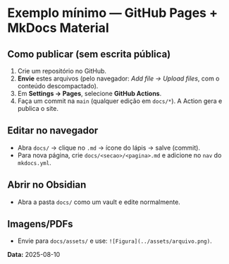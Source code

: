 # Exemplo mínimo — GitHub Pages + MkDocs Material

## Como publicar (sem escrita pública)
1) Crie um repositório no GitHub.  
2) **Envie** estes arquivos (pelo navegador: *Add file → Upload files*, com o conteúdo descompactado).  
3) Em **Settings → Pages**, selecione **GitHub Actions**.  
4) Faça um commit na `main` (qualquer edição em `docs/*`). A Action gera e publica o site.

## Editar no navegador
- Abra `docs/` → clique no `.md` → ícone do lápis → salve (commit).  
- Para nova página, crie `docs/<secao>/<pagina>.md` e adicione no `nav` do `mkdocs.yml`.

## Abrir no Obsidian
- Abra a pasta `docs/` como um vault e edite normalmente.

## Imagens/PDFs
- Envie para `docs/assets/` e use: `![Figura](../assets/arquivo.png)`.

**Data:** 2025-08-10
